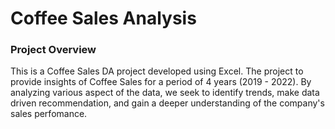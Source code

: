 # Coffee Sales Analysis

### Project Overview 
This is a Coffee Sales DA project developed using Excel. The project to provide insights of Coffee Sales for a period of 4 years (2019 - 2022). By analyzing various aspect of the data, we seek to identify trends, make data driven recommendation, and gain a deeper understanding of the company's sales perfomance.
